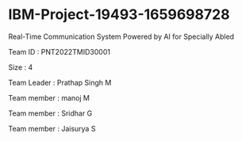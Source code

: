 # IBM-Project-19493-1659698728
Real-Time Communication System Powered by AI for Specially Abled




Team ID : PNT2022TMID30001




Size : 4




Team Leader : Prathap Singh M




Team member : manoj M




Team member : Sridhar G




Team member : Jaisurya S
